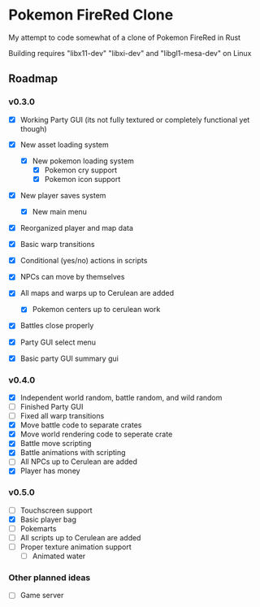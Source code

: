 # Pokemon FireRed Clone

My attempt to code somewhat of a clone of Pokemon FireRed in Rust

Building requires "libx11-dev" "libxi-dev" and "libgl1-mesa-dev" on Linux

## Roadmap

### v0.3.0

- [X] Working Party GUI (its not fully textured or completely functional yet though)
- [X] New asset loading system
    - [X] New pokemon loading system
         - [X] Pokemon cry support
         - [X] Pokemon icon support
- [X] New player saves system
    - [X] New main menu
- [X] Reorganized player and map data
- [X] Basic warp transitions
- [X] Conditional (yes/no) actions in scripts
- [X] NPCs can move by themselves
- [X] All maps and warps up to Cerulean are added
    - [X] Pokemon centers up to cerulean work
- [X] Battles close properly

- [X] Party GUI select menu
- [X] Basic party GUI summary gui

### v0.4.0

- [X] Independent world random, battle random, and wild random
- [ ] Finished Party GUI
- [ ] Fixed all warp transitions
- [X] Move battle code to separate crates
- [X] Move world rendering code to seperate crate
- [X] Battle move scripting
- [X] Battle animations with scripting
- [ ] All NPCs up to Cerulean are added
- [X] Player has money

### v0.5.0

- [ ] Touchscreen support
- [X] Basic player bag
- [ ] Pokemarts
- [ ] All scripts up to Cerulean are added
- [ ] Proper texture animation support
    - [ ] Animated water

### Other planned ideas

 - [ ] Game server